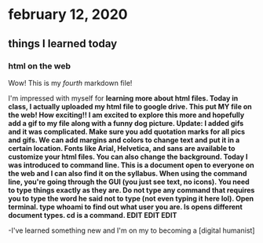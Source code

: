 # february 12, 2020

## things I learned today

### html on the web  

Wow! This is my *fourth* markdown file! 

I'm impressed with myself for **learning more about html files. Today in class, I actually uploaded my html file to google drive. This put MY file on the web! How exciting!! I am excited to explore this more and hopefully add a gif to my file along with a funny dog picture. Update: I added gifs and it was complicated. Make sure you add quotation marks for all pics and gifs. We can add margins and colors to change text and put it in a certain location. Fonts like Arial, Helvetica, and sans are available to customize your html files. You can also change the background. Today I was introduced to command line. This is a document open to everyone on the web and I can also find it on the syllabus. When using the command line, you're going through the GUI (you just see text, no icons). You need to type things exactly as they are. Do not type any command that requires you to type the word he said not to type (not even typing it here lol). Open terminal. type whoami to find out what user you are. ls opens different  document types. cd is a command. EDIT EDIT EDIT**

-I've learned something new and
I'm on my to becoming a [digital humanist]